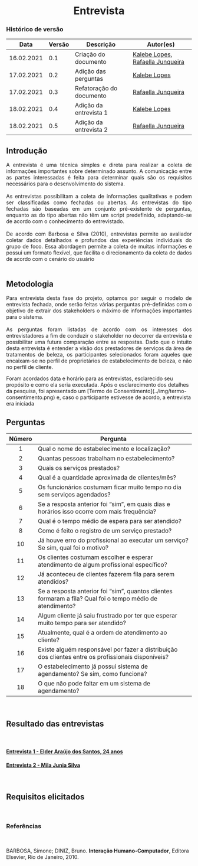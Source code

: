 # <center> Entrevista

### Histórico de versão
|Data | Versão | Descrição | Autor(es)
| -- | -- | -- | -- |
| 16.02.2021 | 0.1 | Criação do documento | [Kalebe Lopes](https://github.com/KalebeLopes), [Rafaella Junqueira](https://github.com/RafaellaJunqueira)|
| 17.02.2021 | 0.2 | Adição das perguntas | [Kalebe Lopes](https://github.com/KalebeLopes)|
| 17.02.2021 | 0.3 | Refatoração do documento | [Rafaella Junqueira](https://github.com/RafaellaJunqueira)|
| 18.02.2021 | 0.4 | Adição da entrevista 1 | [Kalebe Lopes](https://github.com/KalebeLopes)|
| 18.02.2021 | 0.5 | Adição da entrevista 2 | [Rafaella Junqueira](https://github.com/RafaellaJunqueira)|


## Introdução
<div align="justify">
A entrevista é uma técnica simples e direta para realizar a coleta de informações importantes sobre determinado assunto. A comunicação entre as partes interessadas é feita para determinar quais são os requisitos necessários para o desenvolvimento do sistema. 
<br><br>
As entrevistas possibilitam a coleta de informações qualitativas e podem ser classificadas como fechadas ou abertas. As entrevistas do tipo fechadas são baseadas em um conjunto pré-existente de perguntas, enquanto as do tipo abertas não têm um script predefinido, adaptando-se de acordo com o conhecimento do entrevistado.
<br><br>
De acordo com Barbosa e Silva (2010), entrevistas permite ao avaliador coletar dados detalhados e profundos das experiências individuais do grupo de foco. Essa abordagem permite a coleta de muitas informações e possui um formato flexível, que facilita o direcionamento da coleta de dados de acordo com o cenário do usuário
</div><br>

## Metodologia
<p align="justify">
Para entrevista desta fase do projeto, optamos por seguir o modelo de entrevista fechada, onde serão feitas várias perguntas pré-definidas com o objetivo de extrair dos stakeholders o máximo de informações importantes para o sistema.
<br><br> 
As perguntas foram listadas de acordo com os interesses dos entrevistadores a fim de conduzir o stakeholder no decorrer da entrevista e possibilitar uma futura comparação entre as respostas. Dado que o intuito desta entrevista é entender a visão dos prestadores de serviços da área de tratamentos de beleza, os participantes selecionados foram aqueles que encaixam-se no perfil de proprietários de estabelecimento de beleza, e não no perfil de cliente.
</p>
Foram acordados data e horário para as entrevistas, esclarecido seu propósito e como ela seria executada. Após o esclarecimento dos detalhes da pesquisa, foi apresentado um [Termo de Consentimento](../img/termo-consentimento.png) e, caso o participante estivesse de acordo, a entrevista era iniciada

<br>

## Perguntas

Número | Pergunta |
:--: | -- |
1 | Qual o nome do estabelecimento e localização? 
2| Quantas pessoas trabalham no estabelecimento? 
3| Quais os serviços prestados? 
4| Qual é a quantidade aproximada de clientes/mês? 
5| Os funcionários costumam ficar muito tempo no dia sem serviços agendados? 
6| Se a resposta anterior foi “sim”, em quais dias e horários isso ocorre com mais frequência?
7| Qual é o tempo médio de espera para ser atendido? 
8| Como é feito o registro de um serviço prestado?
10| Já houve erro do profissional ao executar um serviço? Se sim, qual foi o motivo?
11| Os clientes costumam escolher e esperar atendimento de algum profissional específico?  
12| Já aconteceu de clientes fazerem fila para serem atendidos? 
13| Se a resposta anterior foi “sim”, quantos clientes formaram a fila? Qual foi o tempo médio de atendimento?  
14| Algum cliente já saiu frustrado por ter que esperar muito tempo para ser atendido?
15| Atualmente, qual é a ordem de atendimento ao cliente? 
16| Existe alguém responsável por fazer a distribuição dos clientes entre os profissionais disponíveis? 
17| O estabelecimento já possui sistema de agendamento? Se sim, como funciona? 
18| O que não pode faltar em um sistema de agendamento? 
<br>

## Resultado das entrevistas
<br>

#### [Entrevista 1 - Elder Araújo dos Santos, 24 anos](entrevista1.md)
#### [Entrevista 2 - Mila Junia Silva](entrevista2.md)
<br>

## Requisitos elicitados
<br>


<!-- ### Legenda -->

### Referências
<br>

BARBOSA, Simone; DINIZ, Bruno. **Interação Humano-Computador**, Editora Elsevier, Rio de Janeiro, 2010.